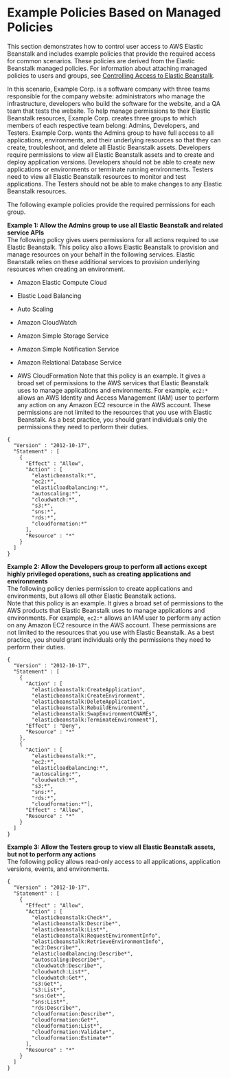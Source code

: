 # Example Policies Based on Managed Policies<a name="ExamplePolicies_AEB"></a>

This section demonstrates how to control user access to AWS Elastic Beanstalk and includes example policies that provide the required access for common scenarios\. These policies are derived from the Elastic Beanstalk managed policies\. For information about attaching managed policies to users and groups, see [Controlling Access to Elastic Beanstalk](AWSHowTo.iam.managed-policies.md)\. 

In this scenario, Example Corp\. is a software company with three teams responsible for the company website: administrators who manage the infrastructure, developers who build the software for the website, and a QA team that tests the website\. To help manage permissions to their Elastic Beanstalk resources, Example Corp\. creates three groups to which members of each respective team belong: Admins, Developers, and Testers\. Example Corp\. wants the Admins group to have full access to all applications, environments, and their underlying resources so that they can create, troubleshoot, and delete all Elastic Beanstalk assets\. Developers require permissions to view all Elastic Beanstalk assets and to create and deploy application versions\. Developers should not be able to create new applications or environments or terminate running environments\. Testers need to view all Elastic Beanstalk resources to monitor and test applications\. The Testers should not be able to make changes to any Elastic Beanstalk resources\.

The following example policies provide the required permissions for each group\.

**Example 1: Allow the Admins group to use all Elastic Beanstalk and related service APIs**  
The following policy gives users permissions for all actions required to use Elastic Beanstalk\. This policy also allows Elastic Beanstalk to provision and manage resources on your behalf in the following services\. Elastic Beanstalk relies on these additional services to provision underlying resources when creating an environment\.   

+ Amazon Elastic Compute Cloud

+ Elastic Load Balancing

+ Auto Scaling

+ Amazon CloudWatch

+ Amazon Simple Storage Service

+ Amazon Simple Notification Service

+ Amazon Relational Database Service

+ AWS CloudFormation
Note that this policy is an example\. It gives a broad set of permissions to the AWS services that Elastic Beanstalk uses to manage applications and environments\. For example, `ec2:*` allows an AWS Identity and Access Management \(IAM\) user to perform any action on any Amazon EC2 resource in the AWS account\. These permissions are not limited to the resources that you use with Elastic Beanstalk\. As a best practice, you should grant individuals only the permissions they need to perform their duties\.  

```
{
  "Version" : "2012-10-17",
  "Statement" : [
    {
      "Effect" : "Allow",
      "Action" : [
        "elasticbeanstalk:*",
        "ec2:*",
        "elasticloadbalancing:*",
        "autoscaling:*",
        "cloudwatch:*",
        "s3:*",
        "sns:*",
        "rds:*",
        "cloudformation:*"
      ],
      "Resource" : "*"
    }
  ]
}
```

**Example 2: Allow the Developers group to perform all actions except highly privileged operations, such as creating applications and environments**  
The following policy denies permission to create applications and environments, but allows all other Elastic Beanstalk actions\.  
Note that this policy is an example\. It gives a broad set of permissions to the AWS products that Elastic Beanstalk uses to manage applications and environments\. For example, `ec2:*` allows an IAM user to perform any action on any Amazon EC2 resource in the AWS account\. These permissions are not limited to the resources that you use with Elastic Beanstalk\. As a best practice, you should grant individuals only the permissions they need to perform their duties\.  

```
{
  "Version" : "2012-10-17",
  "Statement" : [
    {
      "Action" : [
        "elasticbeanstalk:CreateApplication",
        "elasticbeanstalk:CreateEnvironment",
        "elasticbeanstalk:DeleteApplication",
        "elasticbeanstalk:RebuildEnvironment",
        "elasticbeanstalk:SwapEnvironmentCNAMEs",
        "elasticbeanstalk:TerminateEnvironment"],
      "Effect" : "Deny",
      "Resource" : "*"
    },
    {
      "Action" : [
        "elasticbeanstalk:*",
        "ec2:*",
        "elasticloadbalancing:*",
        "autoscaling:*",
        "cloudwatch:*",
        "s3:*",
        "sns:*",
        "rds:*",
        "cloudformation:*"],
      "Effect" : "Allow",
      "Resource" : "*"
    }
  ]
}
```

**Example 3: Allow the Testers group to view all Elastic Beanstalk assets, but not to perform any actions**  
The following policy allows read\-only access to all applications, application versions, events, and environments\.  

```
{
  "Version" : "2012-10-17",
  "Statement" : [
    {
      "Effect" : "Allow",
      "Action" : [
        "elasticbeanstalk:Check*",
        "elasticbeanstalk:Describe*",
        "elasticbeanstalk:List*",
        "elasticbeanstalk:RequestEnvironmentInfo",
        "elasticbeanstalk:RetrieveEnvironmentInfo",
        "ec2:Describe*",
        "elasticloadbalancing:Describe*",
        "autoscaling:Describe*",
        "cloudwatch:Describe*",
        "cloudwatch:List*",
        "cloudwatch:Get*",
        "s3:Get*",
        "s3:List*",
        "sns:Get*",
        "sns:List*",
        "rds:Describe*",
        "cloudformation:Describe*",
        "cloudformation:Get*",
        "cloudformation:List*",
        "cloudformation:Validate*",
        "cloudformation:Estimate*"
      ],
      "Resource" : "*"
    }
  ]
}
```